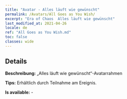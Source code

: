 ```yaml
---
title: "Avatar - Alles läuft wie gewünscht"
permalink: /Avatars/All Goes as You Wish/
excerpt: "Era of Chaos  Alles läuft wie gewünscht"
last_modified_at: 2021-04-26
locale: de
ref: "All Goes as You Wish.md"
toc: false
classes: wide
---
```

## Details

 **Beschreibung:** „Alles läuft wie gewünscht“-Avatarrahmen 

 **Tips:** Erhältlich durch Teilnahme am Ereignis. 

 **Is available:**  - 

